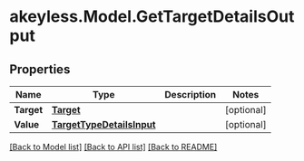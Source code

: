 # akeyless.Model.GetTargetDetailsOutput

## Properties

Name | Type | Description | Notes
------------ | ------------- | ------------- | -------------
**Target** | [**Target**](Target.md) |  | [optional] 
**Value** | [**TargetTypeDetailsInput**](TargetTypeDetailsInput.md) |  | [optional] 

[[Back to Model list]](../README.md#documentation-for-models) [[Back to API list]](../README.md#documentation-for-api-endpoints) [[Back to README]](../README.md)

